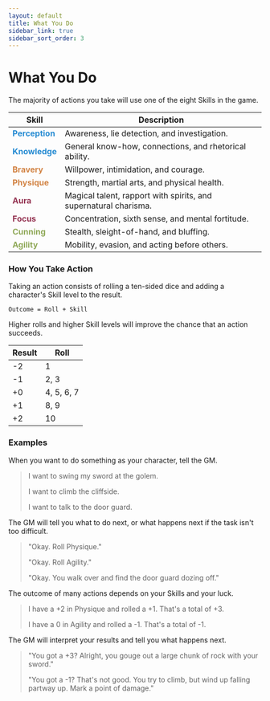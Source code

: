 ```yaml
---
layout: default
title: What You Do
sidebar_link: true
sidebar_sort_order: 3
---
```


# What You Do

The majority of actions you take will use one of the eight Skills in the game. 

| Skill                                             | Description                                                      |
| ------------------------------------------------- | ---------------------------------------------------------------- |
| **<span style="color:#268bd2">Perception</span>** | Awareness, lie detection, and investigation.                     |
| **<span style="color:#268bd2">Knowledge</span>**  | General know-how, connections, and rhetorical ability.           |
| **<span style="color:#d28445">Bravery</span>**    | Willpower, intimidation, and courage.                            |
| **<span style="color:#d28445">Physique</span>**   | Strength, martial arts, and physical health.                     |
| **<span style="color:#953553">Aura</span>**       | Magical talent, rapport with spirits, and supernatural charisma. |
| **<span style="color:#953553">Focus</span>**      | Concentration, sixth sense, and mental fortitude.                |
| **<span style="color:#90a959">Cunning</span>**    | Stealth, sleight-of-hand, and bluffing.                          |
| **<span style="color:#90a959">Agility</span>**    | Mobility, evasion, and acting before others.                     |


### How You Take Action

Taking an action consists of rolling a ten-sided dice and adding a character's Skill level to the result.

`Outcome = Roll + Skill`

Higher rolls and higher Skill levels will improve the chance that an action succeeds.

| Result | Roll       | 
| ------ | ---------- | 
| -2     | 1          | 
| -1     | 2, 3       | 
| +0     | 4, 5, 6, 7 | 
| +1     | 8, 9       | 
| +2     | 10         | 


### Examples

When you want to do something as your character, tell the GM.

>I want to swing my sword at the golem.
>
>I want to climb the cliffside.
>
>I want to talk to the door guard.

The GM will tell you what to do next, or what happens next if the task isn't too difficult.

>"Okay. Roll Physique."
>
>"Okay. Roll Agility."
>
>"Okay. You walk over and find the door guard dozing off."

The outcome of many actions depends on your Skills and your luck. 

>I have a +2 in Physique and rolled a +1. That's a total of +3.
>
>I have a 0 in Agility and rolled a -1. That's a total of -1.

The GM will interpret your results and tell you what happens next.

>"You got a +3? Alright, you gouge out a large chunk of rock with your sword."
>
>"You got a -1? That's not good. You try to climb, but wind up falling partway up. Mark a point of damage."


<!-- Depending on the outcome and the difficulty of the task, the GM will declare that one of the following has happened:

* **Critical Success** 
* **Success** 
* **Success at a Cost** 
* **Failure** 
* **Catastrophic Failure** 

*Success at a Cost* and *Catastrophic Failure* may require a roll on the table below.

| Ten-Sided Die | Consequence                             |
| ------------- | --------------------------------------- |
| 1             | Take one Physical damage                |
| 2             | Take one Mental damage                  |
| 3             | Lose your first Kit until camp is made  |
| 4             | Lose your second Kit until camp is made |
| 5             | Lose your third Kit until camp is made  |
| 6             | Lose your fourth Kit until camp is made |
| 7             | Lose a Luck Point                       |
| 8             | Take one Physical damage                |
| 9             | Take one Mental damage                  |
| 10            | No consequence                          | --> 
